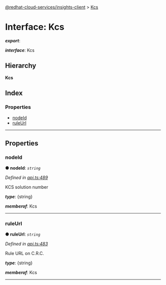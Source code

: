 [@redhat-cloud-services/insights-client](../README.md) > [Kcs](../interfaces/kcs.md)

# Interface: Kcs

*__export__*: 

*__interface__*: Kcs

## Hierarchy

**Kcs**

## Index

### Properties

* [nodeId](kcs.md#nodeid)
* [ruleUrl](kcs.md#ruleurl)

---

## Properties

<a id="nodeid"></a>

###  nodeId

**● nodeId**: *`string`*

*Defined in [api.ts:489](https://github.com/RedHatInsights/javascript-clients/blob/master/packages/insights/api.ts#L489)*

KCS solution number

*__type__*: {string}

*__memberof__*: Kcs

___
<a id="ruleurl"></a>

###  ruleUrl

**● ruleUrl**: *`string`*

*Defined in [api.ts:483](https://github.com/RedHatInsights/javascript-clients/blob/master/packages/insights/api.ts#L483)*

Rule URL on C.R.C.

*__type__*: {string}

*__memberof__*: Kcs

___

